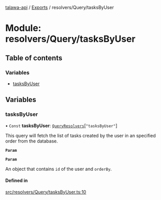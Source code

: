 [talawa-api](../README.md) / [Exports](../modules.md) / resolvers/Query/tasksByUser

# Module: resolvers/Query/tasksByUser

## Table of contents

### Variables

- [tasksByUser](resolvers_Query_tasksByUser.md#tasksbyuser)

## Variables

### tasksByUser

• `Const` **tasksByUser**: [`QueryResolvers`](types_generatedGraphQLTypes.md#queryresolvers)[``"tasksByUser"``]

This query will fetch the list of tasks created by the user in an specified order from the database.

**`Param`**

**`Param`**

An object that contains `id` of the user and `orderBy`.

#### Defined in

[src/resolvers/Query/tasksByUser.ts:10](https://github.com/Nitya-Pasrija/talawa-api/blob/d3a6af9/src/resolvers/Query/tasksByUser.ts#L10)
